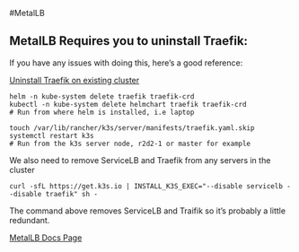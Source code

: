 #MetalLB
## MetalLB Requires you to uninstall Traefik:

If you have any issues with doing this, here’s a good reference:

[Uninstall Traefik on existing cluster](https://github.com/k3s-io/k3s/issues/1160#issuecomment-1299212589)


    helm -n kube-system delete traefik traefik-crd
    kubectl -n kube-system delete helmchart traefik traefik-crd
    # Run from where helm is installed, i.e laptop

    touch /var/lib/rancher/k3s/server/manifests/traefik.yaml.skip
    systemctl restart k3s
    # Run from the k3s server node, r2d2-1 or master for example

We also need to remove ServiceLB and Traefik from any servers in the cluster

    curl -sfL https://get.k3s.io | INSTALL_K3S_EXEC="--disable servicelb --disable traefik" sh -

The command above removes ServiceLB and Traifik so it’s probably a little redundant.

[MetalLB Docs Page](https://metallb.universe.tf/installation/#installation-by-manifest)
